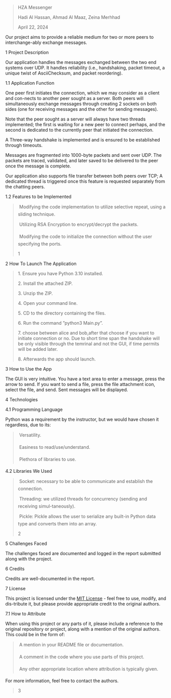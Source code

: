 > HZA Messenger
>
> Hadi Al Hassan, Ahmad Al Maaz, Zeina Merhhad
>
> April 22, 2024

Our project aims to provide a reliable medium for two or more peers to
interchange-ably exchange messages.

1 Project Description

Our application handles the messages exchanged between the two end
systems over UDP. It handles reliability (i.e., handshaking, packet
timeout, a unique twist of AsciiChecksum, and packet reordering).

1.1 Application Function

One peer first initiates the connection, which we may consider as a
client and con-nects to another peer sought as a server. Both peers will
simultaneously exchange messages through creating 2 sockets on both
sides (one for receiving messages and the other for sending messages).

Note that the peer sought as a server will always have two threads
implemented; the first is waiting for a new peer to connect perhaps, and
the second is dedicated to the currently peer that initiated the
connection.

A Three-way handshake is implemented and is ensured to be established
through timeouts.

Messages are fragmented into 1000-byte packets and sent over UDP. The
packets are traced, validated, and later saved to be delivered to the
peer once the message is complete.

Our application also supports file transfer between both peers over TCP;
A dedicated thread is triggered once this feature is requested
separately from the chatting peers.

1.2 Features to be Implemented

>  Modifying the code implementation to utilize selective repeat, using
> a sliding technique.
>
>  Utilizing RSA Encryption to encrypt/decrypt the packets.
>
>  Modifying the code to initialize the connection without the user
> specifying the ports.
>
> 1

2 How To Launch The Application

> 1\. Ensure you have Python 3.10 installed.
>
> 2\. Install the attached ZIP.
>
> 3\. Unzip the ZIP.
>
> 4\. Open your command line.
>
> 5\. CD to the directory containing the files.
>
> 6\. Run the command ”python3 Main.py”.
>
> 7\.  choose between alice and bob,after that choose if you want to initiate connection or no. Due to short time span the handshake will be only visible through the temrinal and not the GUI, if time permits will be added later.
>
>
> 8\. Afterwards the app should launch.

3 How to Use the App

The GUI is very intuitive. You have a text area to enter a message,
press the arrow to send. If you want to send a file, press the file
attachment icon, select the file, and send. Sent messages will be
displayed.

4 Technologies

4.1 Programming Language

Python was a requirement by the instructor, but we would have chosen it
regardless, due to its:

>  Versatility.
>
>  Easiness to read/use/understand.
>
>  Plethora of libraries to use.

4.2 Libraries We Used

>  Socket: necessary to be able to communicate and establish the
> connection.
>
>  Threading: we utilized threads for concurrency (sending and receiving
> simul-taneously).
>
>  Pickle: Pickle allows the user to serialize any built-in Python data
> type and converts them into an array.
>
> 2

5 Challenges Faced

The challenges faced are documented and logged in the report submitted
along with the project.

6 Credits

Credits are well-documented in the report.

7 License

This project is licensed under the [MIT
License](https://opensource.org/licenses/MIT) - feel free to use,
modify, and dis-tribute it, but please provide appropriate credit to the
original authors.

7.1 How to Attribute

When using this project or any parts of it, please include a reference
to the original repository or project, along with a mention of the
original authors. This could be in the form of:

>  A mention in your README file or documentation.
>
>  A comment in the code where you use parts of this project.
>
>  Any other appropriate location where attribution is typically given.

For more information, feel free to contact the authors.

> 3
